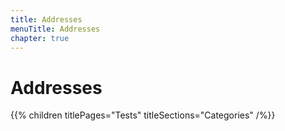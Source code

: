 ```yaml
---
title: Addresses
menuTitle: Addresses
chapter: true
---
```


# Addresses

{{% children titlePages="Tests" titleSections="Categories" /%}}
